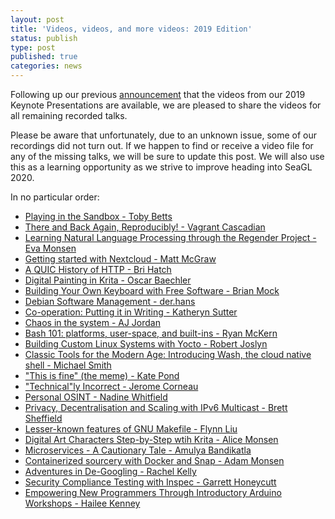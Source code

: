 ```yaml
---
layout: post
title: 'Videos, videos, and more videos: 2019 Edition'
status: publish
type: post
published: true
categories: news
---
```


Following up our previous [announcement](https://seagl.org/news/2020/03/06/Last-Yrs-Keynotes-And-Dates.html) that the videos from our 2019 Keynote Presentations are available, we are pleased to share the videos for all remaining recorded talks.

Please be aware that unfortunately, due to an unknown issue, some of our recordings did not turn out. If we happen to find or receive a video file for any of the missing talks, we will be sure to update this post. We will also use this as a learning opportunity as we strive to improve heading into SeaGL 2020.

In no particular order:

* [Playing in the Sandbox - Toby Betts](https://archive.org/details/sandbox_202001)
* [There and Back Again, Reproducibly! - Vagrant Cascadian](https://archive.org/details/reproducible_builds)
* [Learning Natural Language Processing through the Regender Project - Eva Monsen](https://archive.org/details/regender)
* [Getting started with Nextcloud - Matt McGraw](https://archive.org/details/nextcloud)
* [A QUIC History of HTTP - Bri Hatch](https://archive.org/details/quic_20200110)
* [Digital Painting in Krita - Oscar Baechler](https://archive.org/details/krita)
* [Building Your Own Keyboard with Free Software - Brian Mock](https://archive.org/details/keeb_20200110)
* [Debian Software Management - der.hans](https://archive.org/details/debian_202001)
* [Co-operation: Putting it in Writing - Katheryn Sutter](https://archive.org/details/cooperation_202001)
* [Chaos in the system - AJ Jordan](https://archive.org/details/chaos_202001)
* [Bash 101: platforms, user-space, and built-ins - Ryan McKern](https://archive.org/details/bash_20200110)
* [Building Custom Linux Systems with Yocto - Robert Joslyn](https://archive.org/details/yocto)
* [Classic Tools for the Modern Age: Introducing Wash, the cloud native shell - Michael Smith](https://archive.org/details/wash_20200110)
* ["This is fine" (the meme) - Kate Pond](https://archive.org/details/thisisfine)
* ["Technical"ly Incorrect - Jerome Corneau](https://archive.org/details/technical_202001)
* [Personal OSINT - Nadine Whitfield](https://archive.org/details/personalosint)
* [Privacy, Decentralisation and Scaling with IPv6 Multicast - Brett Sheffield](https://archive.org/details/multicast)
* [Lesser-known features of GNU Makefile - Flynn Liu](https://archive.org/details/makefile)
* [Digital Art Characters Step-by-Step wtih Krita - Alice Monsen](https://archive.org/details/kritacharacters)
* [Microservices - A Cautionary Tale - Amulya Bandikatla](https://archive.org/details/microservices_202001)
* [Containerized sourcery with Docker and Snap - Adam Monsen](https://archive.org/details/dockerizedsorcery)
* [Adventures in De-Googling - Rachel Kelly](https://archive.org/details/degoogling)
* [Security Compliance Testing with Inspec - Garrett Honeycutt](https://archive.org/details/complianceinspec)
* [Empowering New Programmers Through Introductory Arduino Workshops - Hailee Kenney](https://archive.org/details/seagl_arduino)

